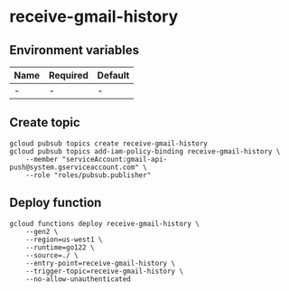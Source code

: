 # receive-gmail-history

## Environment variables

| Name | Required | Default |
| ---- | -------- | ------- |
| -    | -        | -       |

## Create topic

```
gcloud pubsub topics create receive-gmail-history
gcloud pubsub topics add-iam-policy-binding receive-gmail-history \
    --member "serviceAccount:gmail-api-push@system.gserviceaccount.com" \
    --role "roles/pubsub.publisher"
```

## Deploy function

```
gcloud functions deploy receive-gmail-history \
    --gen2 \
    --region=us-west1 \
    --runtime=go122 \
    --source=./ \
    --entry-point=receive-gmail-history \
    --trigger-topic=receive-gmail-history \
    --no-allow-unauthenticated
```
